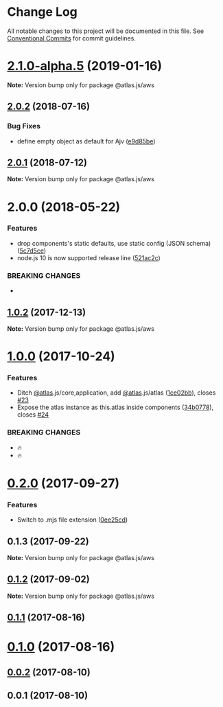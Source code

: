 # Change Log

All notable changes to this project will be documented in this file.
See [Conventional Commits](https://conventionalcommits.org) for commit guidelines.

# [2.1.0-alpha.5](https://github.com/strvcom/atlas.js/compare/@atlas.js/aws@2.1.0-alpha.4...@atlas.js/aws@2.1.0-alpha.5) (2019-01-16)

**Note:** Version bump only for package @atlas.js/aws





<a name="2.0.2"></a>
## [2.0.2](https://github.com/strvcom/atlas.js/compare/@atlas.js/aws@2.0.1...@atlas.js/aws@2.0.2) (2018-07-16)


### Bug Fixes

* define empty object as default for Ajv ([e9d85be](https://github.com/strvcom/atlas.js/commit/e9d85be))




<a name="2.0.1"></a>
## [2.0.1](https://github.com/strvcom/atlas.js/compare/@atlas.js/aws@2.0.0...@atlas.js/aws@2.0.1) (2018-07-12)




**Note:** Version bump only for package @atlas.js/aws

<a name="2.0.0"></a>
# 2.0.0 (2018-05-22)


### Features

* drop components's static defaults, use static config (JSON schema) ([5c7d5ce](https://github.com/strvcom/atlas.js/commit/5c7d5ce))
* node.js 10 is now supported release line ([521ac2c](https://github.com/strvcom/atlas.js/commit/521ac2c))


### BREAKING CHANGES

* 




<a name="1.0.2"></a>
## [1.0.2](https://github.com/strvcom/atlas.js/compare/@atlas.js/aws@1.0.1...@atlas.js/aws@1.0.2) (2017-12-13)




**Note:** Version bump only for package @atlas.js/aws

<a name="1.0.0"></a>
# [1.0.0](https://github.com/strvcom/atlas.js/compare/@atlas.js/aws@0.2.0...@atlas.js/aws@1.0.0) (2017-10-24)


### Features

* Ditch [@atlas](https://github.com/atlas).js/core,application, add [@atlas](https://github.com/atlas).js/atlas ([1ce02bb](https://github.com/strvcom/atlas.js/commit/1ce02bb)), closes [#23](https://github.com/strvcom/atlas.js/issues/23)
* Expose the atlas instance as this.atlas inside components ([34b0778](https://github.com/strvcom/atlas.js/commit/34b0778)), closes [#24](https://github.com/strvcom/atlas.js/issues/24)


### BREAKING CHANGES

* 🔥
* 🔥




<a name="0.2.0"></a>
# [0.2.0](https://github.com/strvcom/atlas.js/compare/@atlas.js/aws@0.1.3...@atlas.js/aws@0.2.0) (2017-09-27)


### Features

* Switch to .mjs file extension ([0ee25cd](https://github.com/strvcom/atlas.js/commit/0ee25cd))




<a name="0.1.3"></a>
## 0.1.3 (2017-09-22)




**Note:** Version bump only for package @atlas.js/aws

<a name="0.1.2"></a>
## [0.1.2](https://github.com/strvcom/atlas.js/compare/@atlas.js/aws@0.1.1...@atlas.js/aws@0.1.2) (2017-09-02)




**Note:** Version bump only for package @atlas.js/aws

<a name="0.1.1"></a>
## [0.1.1](https://github.com/strvcom/atlas.js/compare/@atlas.js/aws@0.1.0...@atlas.js/aws@0.1.1) (2017-08-16)




<a name="0.1.0"></a>
# [0.1.0](https://github.com/strvcom/atlas.js/compare/@atlas.js/aws@0.0.2...@atlas.js/aws@0.1.0) (2017-08-16)




<a name="0.0.2"></a>
## [0.0.2](https://github.com/strvcom/atlas.js/compare/@atlas.js/aws@0.0.1...@atlas.js/aws@0.0.2) (2017-08-10)




<a name="0.0.1"></a>
## 0.0.1 (2017-08-10)
